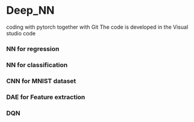 # Deep_NN
coding with pytorch together with Git
The code is developed in the Visual studio code
### NN for regression
### NN for classification
### CNN for MNIST dataset
### DAE for Feature extraction
### DQN
